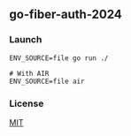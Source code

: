 ## go-fiber-auth-2024

### Launch

```shell script
ENV_SOURCE=file go run ./

# With AIR
ENV_SOURCE=file air
```

### License

[MIT](./LICENSE.md)
